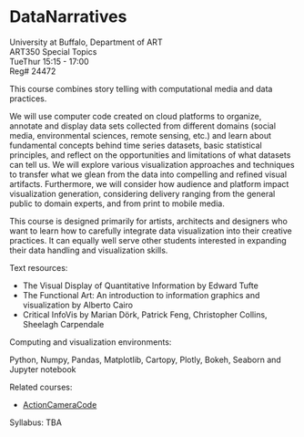 # DataNarratives

University at Buffalo, Department of ART  
ART350  Special Topics  
TueThur 15:15 - 17:00  
Reg# 24472  

This course combines story telling  with computational media and data practices. 

We will use computer code created on cloud platforms to organize, annotate and display data sets collected from different domains (social media, environmental sciences, remote sensing, etc.)  and learn about fundamental concepts behind time series datasets, basic statistical principles, and reflect on the opportunities and limitations of what datasets can tell us. We will explore various visualization approaches and techniques to transfer what we glean from the data into compelling and refined visual artifacts. Furthermore, we will consider how audience and platform impact visualization generation, considering delivery ranging from the general public to domain experts, and from print to mobile media.

This course is designed primarily for artists, architects and designers who want to learn how to carefully integrate data visualization into their creative practices. It can equally well serve other students interested in expanding their data handling and visualization skills.

  
  
Text resources:  
 - The Visual Display of Quantitative Information by Edward Tufte  
 - The Functional Art: An introduction to information graphics and visualization by Alberto Cairo  
 - Critical InfoVis by Marian Dörk, Patrick Feng, Christopher Collins, Sheelagh Carpendale  
  
  
Computing and visualization environments:

Python, Numpy, Pandas, Matplotlib, Cartopy, Plotly, Bokeh, Seaborn and Jupyter notebook
 


Related courses:  
- [ActionCameraCode](https://github.com/realtechsupport/ActionCameraCode)  


Syllabus:
TBA  
